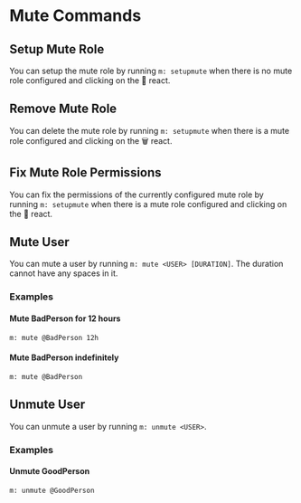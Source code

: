 # Mute Commands

## Setup Mute Role

You can setup the mute role by running `m: setupmute` when there is no mute role configured and clicking on the :hammer: react.

## Remove Mute Role

You can delete the mute role by running `m: setupmute` when there is a mute role configured and clicking on the :wastebasket: react.

## Fix Mute Role Permissions

You can fix the permissions of the currently configured mute role by running `m: setupmute` when there is a mute role configured and clicking on the :hammer: react.

## Mute User

You can mute a user by running `m: mute <USER> [DURATION]`. The duration cannot have any spaces in it.

### Examples

#### Mute BadPerson for 12 hours

```
m: mute @BadPerson 12h
```

#### Mute BadPerson indefinitely

```
m: mute @BadPerson
```

## Unmute User

You can unmute a user by running `m: unmute <USER>`.

### Examples

#### Unmute GoodPerson

```
m: unmute @GoodPerson
```
